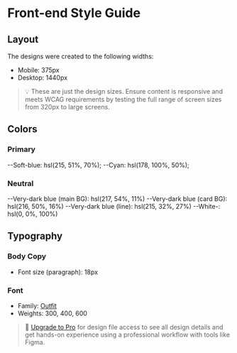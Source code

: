 # Front-end Style Guide

## Layout

The designs were created to the following widths:

- Mobile: 375px
- Desktop: 1440px

> 💡 These are just the design sizes. Ensure content is responsive and meets WCAG requirements by testing the full range of screen sizes from 320px to large screens.

## Colors

### Primary

--Soft-blue: hsl(215, 51%, 70%);
--Cyan: hsl(178, 100%, 50%);

### Neutral

--Very-dark blue (main BG): hsl(217, 54%, 11%)
--Very-dark blue (card BG): hsl(216, 50%, 16%)
--Very-dark blue (line): hsl(215, 32%, 27%)
--White-: hsl(0, 0%, 100%)

## Typography

### Body Copy

- Font size (paragraph): 18px

### Font

- Family: [Outfit](https://fonts.google.com/specimen/Outfit)
- Weights: 300, 400, 600

> 💎 [Upgrade to Pro](https://www.frontendmentor.io/pro?ref=style-guide) for design file access to see all design details and get hands-on experience using a professional workflow with tools like Figma.
